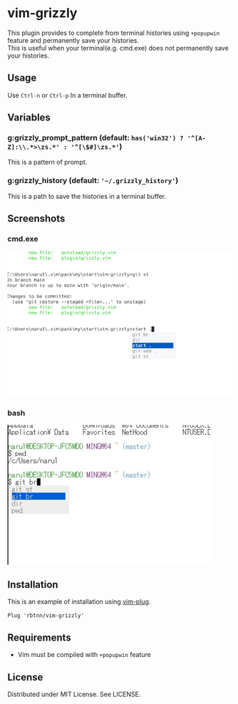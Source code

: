 
# vim-grizzly

This plugin provides to complete from terminal histories using `+popupwin` feature and permanently save your histories.  
This is useful when your terminal(e.g. cmd.exe) does not permanently save your histories.  

## Usage

Use `Ctrl-n` or `Ctrl-p` In a terminal buffer.

## Variables

### g:grizzly\_prompt\_pattern (default: `has('win32') ? '^[A-Z]:\\.*>\zs.*' : '^[\$#]\zs.*'`)
This is a pattern of prompt.  

### g:grizzly\_history (default: `'~/.grizzly_history'`)
This is a path to save the histories in a terminal buffer.  

## Screenshots

### cmd.exe
![](https://raw.githubusercontent.com/rbtnn/vim-grizzly/main/cmd.jpg)

### bash
![](https://raw.githubusercontent.com/rbtnn/vim-grizzly/main/bash.jpg)

## Installation
This is an example of installation using [vim-plug](https://github.com/junegunn/vim-plug).

```
Plug 'rbtnn/vim-grizzly'
```

## Requirements
* Vim must be compiled with `+popupwin` feature

## License
Distributed under MIT License. See LICENSE.

